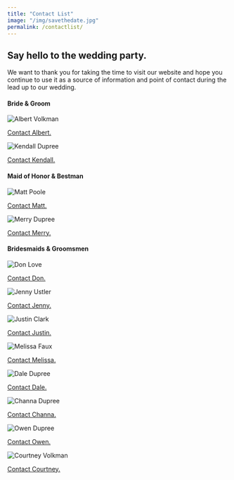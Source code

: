 ```yaml
---
title: "Contact List"
image: "/img/savethedate.jpg"
permalink: /contactlist/
---
```


Say hello to the wedding party.
-------------------------------

We want to thank you for taking the time to visit our website and hope you continue to use it as a source of information and point of contact during the lead up to our wedding.
  
<h4>Bride &amp; Groom</h4>
<div class="thumbnail">
  <img src="/img/albert.webp" alt="Albert Volkman" />
  <p><a href="#">Contact Albert.</a></p>
</div>
<div class="thumbnail">
  <img src="/img/kendall.webp" alt="Kendall Dupree" />
  <p><a href="#">Contact Kendall.</a></p>
</div>
<h4>Maid of Honor &amp; Bestman</h4>
<div class="thumbnail">
  <img src="/img/matt.webp" alt="Matt Poole" />
  <p><a href="#">Contact Matt.</a></p>
</div>
<div class="thumbnail">
  <img src="/img/merry.webp" alt="Merry Dupree" />
  <p><a href="#">Contact Merry.</a></p>
</div>
<h4>Bridesmaids &amp; Groomsmen</h4>
<div class="thumbnail">
  <img src="/img/don.webp" alt="Don Love" />
  <p><a href="#">Contact Don.</a></p>
</div>
<div class="thumbnail">
  <img src="/img/jenny.webp" alt="Jenny Ustler" />
  <p><a href="#">Contact Jenny.</a></p>
</div>
<div class="thumbnail">
  <img src="/img/justin.webp" alt="Justin Clark" />
  <p><a href="#">Contact Justin.</a></p>
</div>
<div class="thumbnail">
  <img src="/img/melissa.webp" alt="Melissa Faux" />
  <p><a href="#">Contact Melissa.</a></p>
</div>
<div class="thumbnail">
  <img src="/img/dale.webp" alt="Dale Dupree" />
  <p><a href="#">Contact Dale.</a></p>
</div>
<div class="thumbnail">
  <img src="/img/channa.webp" alt="Channa Dupree" />
  <p><a href="#">Contact Channa.</a></p>
</div>
<div class="clear"></div>
<div class="thumbnail">
  <img src="/img/owen.webp" alt="Owen Dupree" />
  <p><a href="#">Contact Owen.</a></p>
</div>
<div class="thumbnail">
  <img src="/img/courtney.webp" alt="Courtney Volkman" />
  <p><a href="#">Contact Courtney.</a></p>
</div>
